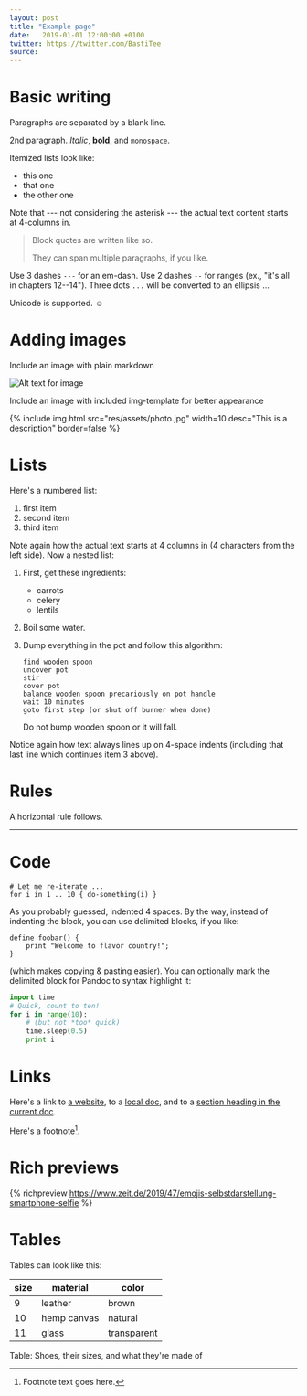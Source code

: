 ```yaml
---
layout: post
title: "Example page"
date:   2019-01-01 12:00:00 +0100
twitter: https://twitter.com/BastiTee
source: 
---
```


# Basic writing

Paragraphs are separated by a blank line.

2nd paragraph. *Italic*, **bold**, and `monospace`. 

Itemized lists look like:

  * this one
  * that one
  * the other one

Note that --- not considering the asterisk --- the actual text
content starts at 4-columns in.

> Block quotes are
> written like so.
>
> They can span multiple paragraphs,
> if you like.

Use 3 dashes `---` for an em-dash. Use 2 dashes `--` for ranges (ex., "it's all
in chapters 12--14"). Three dots `...` will be converted to an ellipsis ...

Unicode is supported. ☺

# Adding images

Include an image with plain markdown

![Alt text for image](res/assets/photo.jpg)

Include an image with included img-template for better appearance

{% include img.html src="res/assets/photo.jpg" width=10 desc="This is a description" border=false %}

# Lists

Here's a numbered list:

 1. first item
 2. second item
 3. third item

Note again how the actual text starts at 4 columns in (4 characters
from the left side). 
Now a nested list:

 1. First, get these ingredients:

      * carrots
      * celery
      * lentils

 2. Boil some water.

 3. Dump everything in the pot and follow
    this algorithm:

        find wooden spoon
        uncover pot
        stir
        cover pot
        balance wooden spoon precariously on pot handle
        wait 10 minutes
        goto first step (or shut off burner when done)

    Do not bump wooden spoon or it will fall.

Notice again how text always lines up on 4-space indents (including
that last line which continues item 3 above).

# Rules

A horizontal rule follows.

***

# Code

    # Let me re-iterate ...
    for i in 1 .. 10 { do-something(i) }

As you probably guessed, indented 4 spaces. By the way, instead of
indenting the block, you can use delimited blocks, if you like:

~~~
define foobar() {
    print "Welcome to flavor country!";
}
~~~

(which makes copying & pasting easier). You can optionally mark the
delimited block for Pandoc to syntax highlight it:

~~~python
import time
# Quick, count to ten!
for i in range(10):
    # (but not *too* quick)
    time.sleep(0.5)
    print i
~~~

# Links

Here's a link to [a website](https://google.com), to a [local
doc](index.html), and to a [section heading in the current
doc](#links). 

Here's a footnote[^1].

[^1]: Footnote text goes here.

# Rich previews

{% richpreview https://www.zeit.de/2019/47/emojis-selbstdarstellung-smartphone-selfie %}

# Tables

Tables can look like this:

| **size** | **material** | **color**   |
|----------|--------------|-------------|
| 9        | leather      | brown       |
| 10       | hemp canvas  | natural     |
| 11       | glass        | transparent |

Table: Shoes, their sizes, and what they're made of
